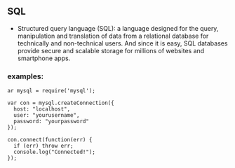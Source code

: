 ## SQL
- Structured query language (SQL): a language designed for the query, manipulation and translation of data from a relational database for technically and non-technical users. And since it is easy, SQL databases provide secure and scalable storage for millions of websites and smartphone apps.
### examples:
```
ar mysql = require('mysql');

var con = mysql.createConnection({
  host: "localhost",
  user: "yourusername",
  password: "yourpassword"
});

con.connect(function(err) {
  if (err) throw err;
  console.log("Connected!");
});
```